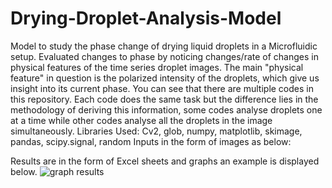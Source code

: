 # Drying-Droplet-Analysis-Model
Model to study the phase change of drying liquid droplets in a Microfluidic setup. 
Evaluated changes to phase by noticing changes/rate of changes in physical features of the time series droplet images.
The main "physical feature" in question is the polarized intensity of the droplets, which give us insight into its current phase.
You can see that there are multiple codes in this repository. Each code does the same task but the difference lies in the methodology of
deriving this information, some codes analyse droplets one at a time while other codes analyse all the droplets in the image simultaneously.
Libraries Used: Cv2, glob, numpy, matplotlib, skimage, pandas, scipy.signal, random
Inputs in the form of images as below:

Results are in the form of Excel sheets and graphs an example is displayed below.
![graph results](https://user-images.githubusercontent.com/109509567/206271832-c699864d-df06-400a-8213-9df96b82f8fa.PNG)

